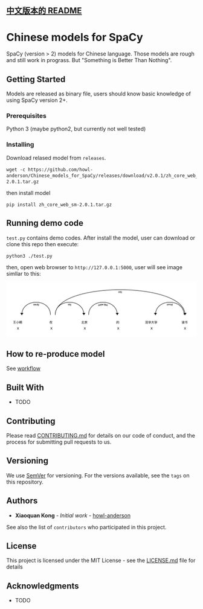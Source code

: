 [中文版本的 README](README.zh-Hans.md)
------------------------------

# Chinese models for SpaCy

SpaCy (version > 2) models for Chinese language. Those models are rough and still work in prograss. But "Something is Better Than Nothing".

## Getting Started

Models are released as binary file, users should know basic knowledge of using SpaCy version 2+.

### Prerequisites

Python 3 (maybe python2, but currently not well tested)

### Installing

Download relased model from `releases`.

```
wget -c https://github.com/howl-anderson/Chinese_models_for_SpaCy/releases/download/v2.0.1/zh_core_web_sm-2.0.1.tar.gz
```

then install model

```
pip install zh_core_web_sm-2.0.1.tar.gz
```


## Running demo code

`test.py` contains demo codes. After install the model, user can download or clone this repo then execute:

```bash
python3 ./test.py
```

then, open web browser to `http://127.0.0.1:5000`, user will see image simllar to this:

![Dependency of doc](.images/dependency_of_doc.png)

## How to re-produce model

See [workflow](workflow.md)

## Built With

* TODO

## Contributing

Please read [CONTRIBUTING.md](https://gist.github.com/PurpleBooth/b24679402957c63ec426) for details on our code of conduct, and the process for submitting pull requests to us.

## Versioning

We use [SemVer](http://semver.org/) for versioning. For the versions available, see the `tags` on this repository.

## Authors

* **Xiaoquan Kong** - *Initial work* - [howl-anderson](https://github.com/howl-anderson)

See also the list of `contributors` who participated in this project.

## License

This project is licensed under the MIT License - see the [LICENSE.md](LICENSE.md) file for details

## Acknowledgments

* TODO
